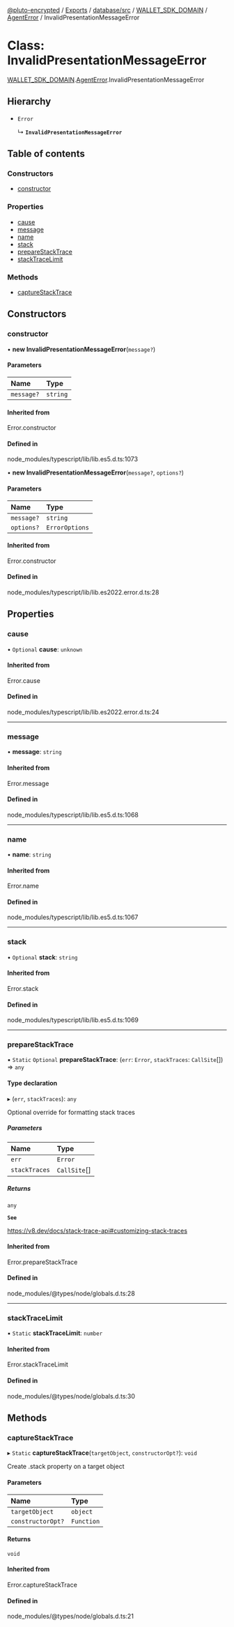 [@pluto-encrypted](../README.md) / [Exports](../modules.md) / [database/src](../modules/database_src.md) / [WALLET\_SDK\_DOMAIN](../modules/database_src.WALLET_SDK_DOMAIN.md) / [AgentError](../modules/database_src.WALLET_SDK_DOMAIN.AgentError.md) / InvalidPresentationMessageError

# Class: InvalidPresentationMessageError

[WALLET\_SDK\_DOMAIN](../modules/database_src.WALLET_SDK_DOMAIN.md).[AgentError](../modules/database_src.WALLET_SDK_DOMAIN.AgentError.md).InvalidPresentationMessageError

## Hierarchy

- `Error`

  ↳ **`InvalidPresentationMessageError`**

## Table of contents

### Constructors

- [constructor](database_src.WALLET_SDK_DOMAIN.AgentError.InvalidPresentationMessageError.md#constructor)

### Properties

- [cause](database_src.WALLET_SDK_DOMAIN.AgentError.InvalidPresentationMessageError.md#cause)
- [message](database_src.WALLET_SDK_DOMAIN.AgentError.InvalidPresentationMessageError.md#message)
- [name](database_src.WALLET_SDK_DOMAIN.AgentError.InvalidPresentationMessageError.md#name)
- [stack](database_src.WALLET_SDK_DOMAIN.AgentError.InvalidPresentationMessageError.md#stack)
- [prepareStackTrace](database_src.WALLET_SDK_DOMAIN.AgentError.InvalidPresentationMessageError.md#preparestacktrace)
- [stackTraceLimit](database_src.WALLET_SDK_DOMAIN.AgentError.InvalidPresentationMessageError.md#stacktracelimit)

### Methods

- [captureStackTrace](database_src.WALLET_SDK_DOMAIN.AgentError.InvalidPresentationMessageError.md#capturestacktrace)

## Constructors

### constructor

• **new InvalidPresentationMessageError**(`message?`)

#### Parameters

| Name | Type |
| :------ | :------ |
| `message?` | `string` |

#### Inherited from

Error.constructor

#### Defined in

node_modules/typescript/lib/lib.es5.d.ts:1073

• **new InvalidPresentationMessageError**(`message?`, `options?`)

#### Parameters

| Name | Type |
| :------ | :------ |
| `message?` | `string` |
| `options?` | `ErrorOptions` |

#### Inherited from

Error.constructor

#### Defined in

node_modules/typescript/lib/lib.es2022.error.d.ts:28

## Properties

### cause

• `Optional` **cause**: `unknown`

#### Inherited from

Error.cause

#### Defined in

node_modules/typescript/lib/lib.es2022.error.d.ts:24

___

### message

• **message**: `string`

#### Inherited from

Error.message

#### Defined in

node_modules/typescript/lib/lib.es5.d.ts:1068

___

### name

• **name**: `string`

#### Inherited from

Error.name

#### Defined in

node_modules/typescript/lib/lib.es5.d.ts:1067

___

### stack

• `Optional` **stack**: `string`

#### Inherited from

Error.stack

#### Defined in

node_modules/typescript/lib/lib.es5.d.ts:1069

___

### prepareStackTrace

▪ `Static` `Optional` **prepareStackTrace**: (`err`: `Error`, `stackTraces`: `CallSite`[]) => `any`

#### Type declaration

▸ (`err`, `stackTraces`): `any`

Optional override for formatting stack traces

##### Parameters

| Name | Type |
| :------ | :------ |
| `err` | `Error` |
| `stackTraces` | `CallSite`[] |

##### Returns

`any`

**`See`**

https://v8.dev/docs/stack-trace-api#customizing-stack-traces

#### Inherited from

Error.prepareStackTrace

#### Defined in

node_modules/@types/node/globals.d.ts:28

___

### stackTraceLimit

▪ `Static` **stackTraceLimit**: `number`

#### Inherited from

Error.stackTraceLimit

#### Defined in

node_modules/@types/node/globals.d.ts:30

## Methods

### captureStackTrace

▸ `Static` **captureStackTrace**(`targetObject`, `constructorOpt?`): `void`

Create .stack property on a target object

#### Parameters

| Name | Type |
| :------ | :------ |
| `targetObject` | `object` |
| `constructorOpt?` | `Function` |

#### Returns

`void`

#### Inherited from

Error.captureStackTrace

#### Defined in

node_modules/@types/node/globals.d.ts:21
